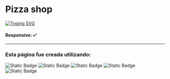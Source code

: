 # Pizza shop

[![Typing SVG](https://readme-typing-svg.demolab.com?font=Fira+Code&pause=1000&color=F70066&random=false&width=435&lines=TIENDA+DE+PIZZA)](https://git.io/typing-svg)

#### Responsive: ✅

------------

### Esta página fue creada utilizando:
<img alt="Static Badge" src="https://img.shields.io/badge/html-%23000?style=for-the-badge&logo=html5"> <img alt="Static Badge" src="https://img.shields.io/badge/css-%23000?style=for-the-badge&logo=css3"> <img alt="Static Badge" src="https://img.shields.io/badge/sass-%23000?style=for-the-badge&logo=sass"> <img alt="Static Badge" src="https://img.shields.io/badge/bootstrap-%23000?style=for-the-badge&logo=bootstrap"> <img alt="Static Badge" src="https://img.shields.io/badge/javascript-%23000?style=for-the-badge&logo=javascript">
